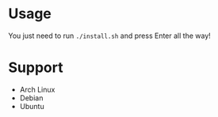 # Usage

You just need to run `./install.sh` and press Enter all the way! 

# Support

- Arch Linux
- Debian
- Ubuntu

